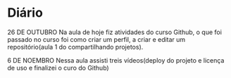 # Diário


26 DE OUTUBRO
Na aula de hoje fiz atividades do curso Github, o que foi passado no curso foi como criar um perfil, a criar e editar um repositório(aula 1 do compartilhando projetos).

6 DE NOEMBRO
Nessa aula assisti treis vídeos(deploy do projeto e licença de uso e finalizei o curo do Github) 
